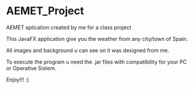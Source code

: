 # AEMET_Project
AEMET aplication created by me for a class project

This JavaFX application give you the weather from any city/town of Spain.

All images and background u can see on it was designed from me. 

To execute the program u need the .jar files with compatibility for your PC or Operative Sistem.

Enjoy!!! :)
